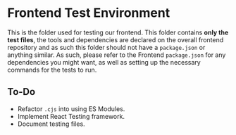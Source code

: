 # Frontend Test Environment

This is the folder used for testing our frontend.
This folder contains **only the test files**, the tools and dependencies are declared on the overall frontend repository and as such this folder should not have a `package.json` or anything similar.
As such, please refer to the Frontend `package.json` for any dependencies you might want, as well as setting up the necessary commands for the tests to run.

## To-Do

- Refactor `.cjs` into using ES Modules.
- Implement React Testing framework.
- Document testing files.
